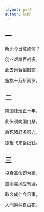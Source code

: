 ```yaml
---
layout: post
author: 陈毅
---
```


## 一

断头今日意如何？

创业艰难百战多。

此去泉台招旧部 ，

旌旗十万斩阎罗。

## 二

南国烽烟正十年，

此头须向国门悬。

后死诸君多努力，

捷报飞来当纸钱。

## 三

投身革命即为家，

血雨腥风应有涯。

取义成仁今日事，

人间遍种自由花。